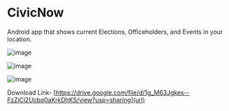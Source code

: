 # CivicNow
Android app that shows current Elections, Officeholders, and Events in your location.

![image](https://github.com/user-attachments/assets/09b97131-85fc-459a-af3d-1eb90b626c5a)

![image](https://github.com/user-attachments/assets/fde95fba-08d4-4142-a92d-711e89b69b96)

![image](https://github.com/user-attachments/assets/7089f121-f067-4e07-8788-cbcd603ddadf)



Download Link- [https://drive.google.com/file/d/1g_M63Jgkes--FzZjCi2Ucbq0aKrkDhKS/view?usp=sharing](url)
